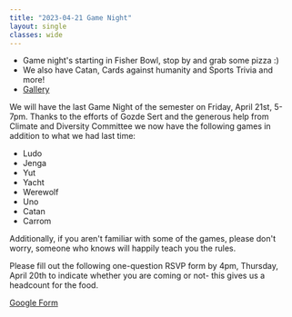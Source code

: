```yaml
---
title: "2023-04-21 Game Night"
layout: single
classes: wide
---
```


- Game night's starting in Fisher Bowl, stop by and grab some pizza :)
- We also have Catan, Cards against humanity and Sports Trivia and more!
- [Gallery](/GameNight/2023-04-21-gallery/)

We will have the last Game Night of the semester on Friday, April 21st, 5-7pm. Thanks to the efforts of Gozde Sert and the generous help from Climate and Diversity Committee we now have the following games in addition to what we had last time:

- Ludo
- Jenga
- Yut
- Yacht
- Werewolf
- Uno
- Catan
- Carrom

Additionally, if you aren't familiar with some of the games, please don't worry, someone who knows will happily teach you the rules.

Please fill out the following one-question RSVP form by 4pm, Thursday, April 20th to indicate whether you are coming or not- this gives us a headcount for the food.

[Google Form](https://forms.gle/RL9Rx9NBcANAhJvV6)
